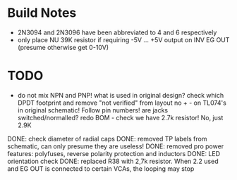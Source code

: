 # Build Notes

- 2N3094 and 2N3096 have been abbreviated to 4 and 6 respectively
- only place NU 39K resistor if requiring -5V ... +5V output on INV EG OUT (presume otherwise get 0-10V)


# TODO

- do not mix NPN and PNP! what is used in original design?
check which DPDT footprint and remove "not verified" from layout
no + - on TL074's in original schematic! Follow pin numbers!
are jacks switched/normalled?
redo BOM - check we have 2.7k resistor! No, just 2.9K

DONE: check diameter of radial caps
DONE: removed TP labels from schematic, can only presume they are useless!
DONE: removed pro power features: polyfuses, reverse polarity protection and inductors
DONE: LED orientation check
DONE: replaced R38 with 2,7k resistor. When 2.2 used and EG OUT is connected to certain VCAs, the looping may stop